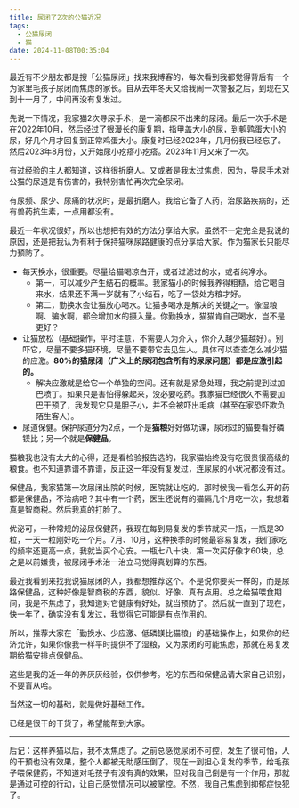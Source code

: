 ```yaml
---
title: 尿闭了2次的公猫近况
tags:
  - 公猫尿闭
  - 猫
date: 2024-11-08T00:35:04
---
```


最近有不少朋友都是搜「公猫尿闭」找来我博客的，每次看到我都觉得背后有一个为家里毛孩子尿闭而焦虑的家长。自从去年冬天又给我闹一次警报之后，到现在又到十一月了，中间再没有复发过。

先说一下情况，我家猫2次导尿手术，是一滴都尿不出来的尿闭。最后一次手术是在2022年10月，然后经过了很漫长的康复期，指甲盖大小的尿，到鹌鹑蛋大小的尿，好几个月才回复到正常鸡蛋大小。康复时已经2023年，几月份我已经忘了。然后2023年8月份，又开始尿小疙瘩小疙瘩。2023年11月又来了一次。

有过经验的主人都知道，这样很折磨人。又或者是我太过焦虑，因为，导尿手术对公猫的尿道是有伤害的，我特别害怕再次完全尿闭。

有尿频、尿少、尿痛的状况时，是最折磨人。我给它备了人药，治尿路疾病的，还有兽药抗生素，一点用都没有。

最近一年状况很好，所以也想把有效的方法分享给大家。虽然不一定完全是我说的原因，还是把我认为有利于保持猫咪尿路健康的点分享给大家。作为猫家长只能尽力预防了。

<!--more-->
- 每天换水，很重要。尽量给猫喝凉白开，或者过滤过的水，或者纯净水。
	- 第一，可以减少产生结石的概率。我家猫小的时候我养得粗糙，给它喝自来水，结果还不满一岁就有了小结石，吃了一袋处方粮才好。
	- 第二，勤换水会让猫放心喝水。让猫多喝水是解决的关键之一。像湿粮啊、骗水啊，都会增加水的摄入量。你勤换水，猫猫肯自己喝水，岂不是更好？
- 让猫放松（基础操作，平时注意，不需要人为介入，你介入越少猫越好）。别吓它，尽量不要多猫环境，尽量不要带它去见生人。具体可以查查怎么减少猫的应激。**80%的猫尿闭（广义上的尿闭包含所有的尿尿问题）都是应激引起的。**
	- 解决应激就是给它一个单独的空间。还有就是紧急处理，我之前提到过加巴喷丁。如果只是害怕得躲起来，没必要吃药。我家猫已经很久不需要加巴干预了，我发现它只是胆子小，并不会被吓出毛病（甚至在家恐吓欺负陌生客人）。
- 尿道保健。保护尿道分为2点，一个是**猫粮**好好做功课，尿闭过的猫要看好磷镁比；另一个就是**保健品**。
	
猫粮我也没有太大的心得，还是看检验报告选的，我家猫始终没有吃很贵很高级的粮食。也不知道靠谱不靠谱，反正这一年没有复发过，连尿尿的小状况都没有过。
	
保健品，我家猫第一次尿闭出院的时候，医院就让吃的。那时候我一看怎么开的药都是保健品，不治病吧？其中有一个药，医生还说有的猫隔几个月吃一次，我想着真是智商税。然后我真的打脸了。

优泌可，一种常规的泌尿保健药，我现在每到易复发的季节就买一瓶，一瓶是30粒，一天一粒刚好吃一个月。7月、10月，这种换季的时候最容易复发，我们家吃的频率还更高一点，我就当买个心安。一瓶七八十块，第一次买好像才60块，总之是以前嫌贵，被尿闭手术治一治立马觉得真划算的东西。

最近我看到来找我说猫尿闭的人，我都想推荐这个。不是说你要买一样的，而是尿路保健品，这种好像是智商税的东西，貌似、好像、真有点用。总之给猫喂食期间，我是不焦虑了，我知道对它健康有好处，就当预防了。然后就一直到了现在，快一年了，确实没有复发过，我觉得它可能是有点作用的。

所以，推荐大家在「勤换水、少应激、低磷镁比猫粮」的基础操作上，如果你的经济允许，如果你像我一样平时提供不了湿粮，又为尿闭的可能焦虑，那就在易复发期给猫安排点保健品。

这些是我的近一年的养灰灰经验，仅供参考。吃的东西和保健品请大家自己识别，不要盲从哈。

当然这一切的基础，就是做好基础工作。

已经是很干的干货了，希望能帮到大家。

---
后记：这样养猫以后，我不太焦虑了。之前总感觉尿闭不可控，发生了很可怕，人的干预也没有效果，整个人都被无助感压倒了。现在一到担心复发的季节，给毛孩子喂保健药，不知道对毛孩子有没有真的效果，但对我自己倒是有一个作用，那就是通过可控的行动，让自己感觉情况可以被掌控。不然，我自己焦虑到抑郁症快犯了。